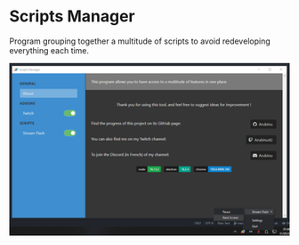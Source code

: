 # Scripts Manager
Program grouping together a multitude of scripts to avoid redeveloping everything each time.

![](screenshot.png)
